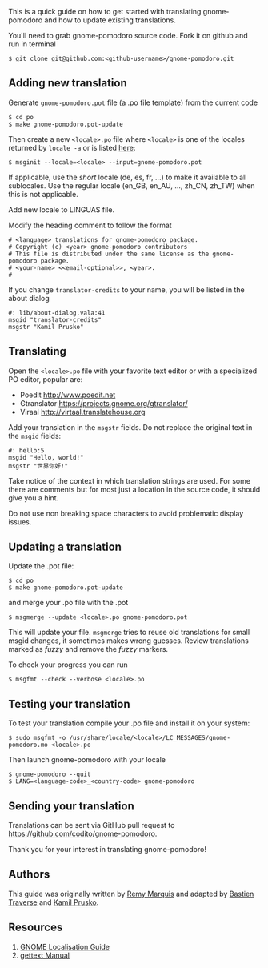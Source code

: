 This is a quick guide on how to get started with translating gnome-pomodoro and how to update existing translations.

You'll need to grab gnome-pomodoro source code. Fork it on github and run in terminal

    $ git clone git@github.com:<github-username>/gnome-pomodoro.git


## Adding new translation

Generate `gnome-pomodoro.pot` file (a .po file template) from the current code

    $ cd po
    $ make gnome-pomodoro.pot-update

Then create a new `<locale>.po` file where `<locale>` is one of the locales returned by `locale -a` or is listed [here](https://www.gnu.org/software/gettext/manual/html_node/Usual-Language-Codes.html#Usual-Language-Codes):

    $ msginit --locale=<locale> --input=gnome-pomodoro.pot

If applicable, use the _short_ locale (de, es, fr, ...) to make it available to all sublocales. Use the regular locale (en_GB, en_AU, ..., zh_CN, zh_TW) when this is not applicable.

Add new locale to LINGUAS file.

Modify the heading comment to follow the format

    # <language> translations for gnome-pomodoro package.
    # Copyright (c) <year> gnome-pomodoro contributors
    # This file is distributed under the same license as the gnome-pomodoro package.
    # <your-name> <<email-optional>>, <year>.
    #

If you change `translator-credits` to your name, you will be listed in the about dialog

    #: lib/about-dialog.vala:41
    msgid "translator-credits"
    msgstr "Kamil Prusko"


## Translating

Open the `<locale>.po` file with your favorite text editor or with a specialized PO editor, popular are:

 * Poedit http://www.poedit.net
 * Gtranslator https://projects.gnome.org/gtranslator/
 * Viraal http://virtaal.translatehouse.org

Add your translation in the `msgstr` fields. Do not replace the original text in the `msgid` fields:

    #: hello:5
    msgid "Hello, world!"
    msgstr "世界你好!"

Take notice of the context in which translation strings are used. For some there are comments but for most just a location in the source code, it should give you a hint.

Do not use non breaking space characters to avoid problematic display issues.



## Updating a translation

Update the .pot file:

    $ cd po
    $ make gnome-pomodoro.pot-update

and merge your .po file with the .pot

    $ msgmerge --update <locale>.po gnome-pomodoro.pot

This will update your file. `msgmerge` tries to reuse old translations for small msgid changes, it sometimes makes wrong guesses. Review translations marked as _fuzzy_ and remove the _fuzzy_ markers.

To check your progress you can run

    $ msgfmt --check --verbose <locale>.po


## Testing your translation

To test your translation compile your .po file and install it on your system:

    $ sudo msgfmt -o /usr/share/locale/<locale>/LC_MESSAGES/gnome-pomodoro.mo <locale>.po

Then launch gnome-pomodoro with your locale

    $ gnome-pomodoro --quit
    $ LANG=<language-code>_<country-code> gnome-pomodoro


## Sending your translation

Translations can be sent via GitHub pull request to <https://github.com/codito/gnome-pomodoro>.

Thank you for your interest in translating gnome-pomodoro!


## Authors

This guide was originally written by [Remy Marquis](https://github.com/rmarquis/pacaur/blob/master/po/HOWTO) and adapted by [Bastien Traverse](https://github.com/neitsab) and [Kamil Prusko](https://github.com/kamilprusko).


## Resources

1. [GNOME Localisation Guide](https://wiki.gnome.org/TranslationProject/LocalisationGuide)
2. [gettext Manual](http://www.gnu.org/software/gettext/manual/gettext.html)
